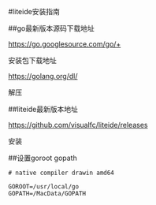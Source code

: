 #liteide安装指南

##go最新版本源码下载地址

https://go.googlesource.com/go/+

安装包下载地址

https://golang.org/dl/

解压

##liteide最新版本地址

https://github.com/visualfc/liteide/releases

安装

##设置goroot gopath

```
# native compiler drawin amd64

GOROOT=/usr/local/go
GOPATH=/MacData/GOPATH
```
